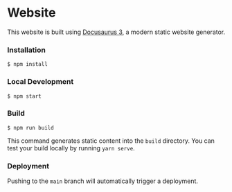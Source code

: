 # Website

This website is built using [Docusaurus 3](https://docusaurus.io/), a modern static website generator.

### Installation

```
$ npm install
```

### Local Development

```
$ npm start
```

### Build

```
$ npm run build
```

This command generates static content into the `build` directory. You can test your build locally by running `yarn serve`.

### Deployment

Pushing to the `main` branch will automatically trigger a deployment.